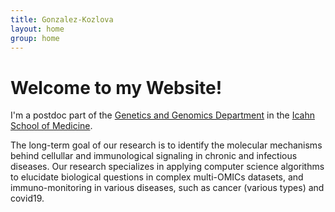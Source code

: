 ```yaml
---
title: Gonzalez-Kozlova
layout: home
group: home
---
```


# Welcome to my Website!

I'm a postdoc part of the [Genetics and Genomics Department](https://icahn.mssm.edu/research/genomics?page_id=13) in the [Icahn School of Medicine](https://icahn.mssm.edu/).

The long-term goal of our research is to identify the molecular mechanisms behind cellullar and immunological signaling in chronic and infectious diseases. Our research specializes in applying computer science algorithms to elucidate biological questions in complex multi-OMICs datasets, and immuno-monitoring in various diseases, such as cancer (various types) and covid19. 
